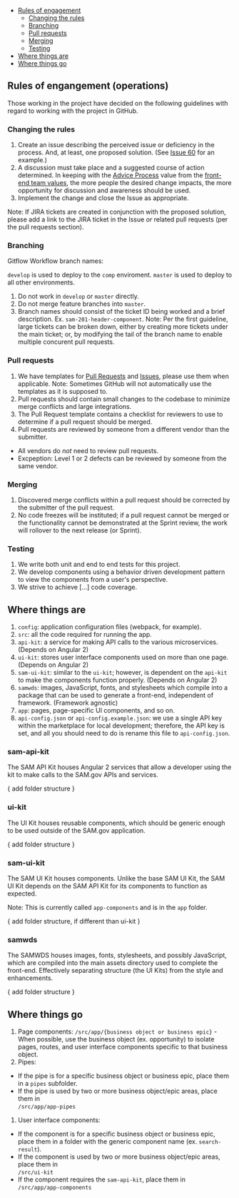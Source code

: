 
<ul>
  <li>
    <a href="rules-of-engagement">Rules of engagement</a>
    <ul>
      <li><a href="#changing">Changing the rules</a></li>
      <li><a href="#branching">Branching</a></li>
      <li><a href="#pull-requests">Pull requests</a></li>
      <li><a href="#merging">Merging</a></li>
      <li><a href="#testing">Testing</a></li>
    </ul>
  </li>
  <li><a href="#where-things-are">Where things are</a></li>
  <li><a href="#where-things-go">Where things go</a></li>
</ul>

<h2 id="rules-of-engagement">Rules of engangement (operations)</h2>

Those working in the project have decided on the following guidelines with regard to working with the project in GitHub.

<h3 id="changing">Changing the rules</h3>

1. Create an issue describing the perceived issue or deficiency in the process. And, at least, one proposed solution. (See [Issue 60](https://csp-github.sam.gov/GSA-IAE/sam-front-end/issues/60) for an example.)
1. A discussion must take place and a suggested course of action determined. In keeping with the [Advice Process](http://www.reinventingorganizationswiki.com/Decision_Making) value from the [front-end team values](http://gsaiae.confluence.micropaas.io:8090/display/UX/SAM.gov+Front+End), the more people the desired change impacts, the more opportunity for discussion and awareness should be used.
1. Implement the change and close the Issue as appropriate.

Note: If JIRA tickets are created in conjunction with the proposed solution, please add a link to the JIRA ticket in the Issue *or* related pull requests (per the pull requests section).


<h3 id="branching">Branching</h3>

Gitflow Workflow branch names:

`develop` is used to deploy to the `comp` enviroment.
`master` is used to deploy to all other environments.

1. Do not work in `develop` or `master` directly.
1. Do not merge feature branches into `master`.
1. Branch names should consist of the ticket ID being worked and a brief description. Ex. `sam-201-header-component`. Note: Per the first guideline, large tickets can be broken down, either by creating more tickets under the main ticket; or, by modifying the tail of the branch name to enable multiple concurent pull requests.

<h3 id="pull-requests">Pull requests</h3>

1. We have templates for [Pull Requests](https://csp-github.sam.gov/GSA-IAE/sam-front-end/blob/comp/.github/PULL_REQUEST_TEMPLATE.md) and [Issues](https://csp-github.sam.gov/GSA-IAE/sam-front-end/blob/comp/.github/ISSUE_TEMPLATE.md), please use them when applicable. Note: Sometimes GitHub will not automatically use the templates as it is supposed to.
1. Pull requests should contain small changes to the codebase to minimize merge conflicts and large integrations.
1. The Pull Request template contains a checklist for reviewers to use to determine if a pull request should be merged.
1. Pull requests are reviewed by someone from a different vendor than the submitter.
  - All vendors do *not* need to review pull requests.
  - Excpeption: Level 1 or 2 defects can be reviewed by someone from the same vendor.

<h3 id="merging">Merging</h3>

1. Discovered merge conflicts within a pull request should be corrected by the submitter of the pull request.
1. No code freezes will be instituted; if a pull request cannot be merged or the functionality cannot be demonstrated at the Sprint review, the work will rollover to the next release (or Sprint).

<h3 id="testing">Testing</h3>

1. We write both unit and end to end tests for this project.
1. We develop components using a behavior driven development pattern to view the components from a user's perspective.
1. We strive to achieve [...] code coverage.

<h2 id="where-things-are">Where things are</h2>

1. `config`: application configuration files (webpack, for example).
2. `src`: all the code required for running the app.
  1. `api-kit`: a service for making API calls to the various microservices. (Depends on Angular 2)
  2. `ui-kit`: stores user interface components used on more than one page. (Depends on Angular 2)
  3. `sam-ui-kit`: similar to the `ui-kit`; however, is dependent on the `api-kit` to make the components function properly. (Depends on Angular 2)
  4. `samwds`: images, JavaScript, fonts, and stylesheets which compile into a package that can be used to generate a front-end, independent of framework. (Framework agnostic)
  5. `app`: pages, page-specific UI components, and so on.
3. `api-config.json` or `api-config.example.json`: we use a single API key within the marketplace for local development; therefore, the API key is set, and all you should need to do is rename this file to `api-config.json`.

<h3>sam-api-kit</h3>

The SAM API Kit houses Angular 2 services that allow a developer using the kit to make calls to the SAM.gov APIs and services.

{ add folder structure }

<h3>ui-kit</h3>

The UI Kit houses reusable components, which should be generic enough to be used outside of the SAM.gov application.

{ add folder structure }

<h3>sam-ui-kit</h3>

The SAM UI Kit houses components. Unlike the base SAM UI Kit, the SAM UI Kit depends on the SAM API Kit for its components to function as expected.

Note: This is currently called `app-components` and is in the `app` folder.

{ add folder structure, if different than ui-kit }

<h3>samwds</h3>

The SAMWDS houses images, fonts, stylesheets, and possibly JavaScript, which are compiled into the main assets directory used to complete the front-end. Effectively separating structure (the UI Kits) from the style and enhancements.

{ add folder structure }

<h2 id="where-things-go">Where things go</h2>

1. Page components: `/src/app/{business object or business epic}` - When possible, use the business object (ex. opportunity) to isolate pages, routes, and user interface components specific to that business object.
1. Pipes:
  - If the pipe is for a specific business object or business epic, place them in a `pipes` subfolder.
  - If the pipe is used by two or more business object/epic areas, place them in<br>`/src/app/app-pipes`
1. User interface components:
  - If the component is for a specific business object or business epic, place them in a folder with the generic component name (ex. `search-result`).
  - If the component is used by two or more business object/epic areas, place them in<br>`/src/ui-kit`
  - If the component requires the `sam-api-kit`, place them in <br>`/src/app/app-components`






